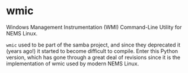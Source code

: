 # wmic
Windows Management Instrumentation (WMI) Command-Line Utility for NEMS Linux.

``wmic`` used to be part of the samba project, and since they deprecated it (years ago!) it started to become difficult to compile. Enter this Python version, which has gone through a great deal of revisions since it is the implementation of wmic used by modern NEMS Linux.
